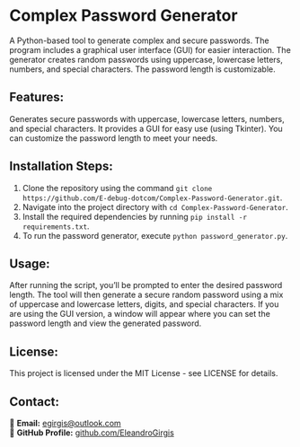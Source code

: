 # Complex Password Generator

A Python-based tool to generate complex and secure passwords. The program includes a graphical user interface (GUI) for easier interaction. The generator creates random passwords using uppercase, lowercase letters, numbers, and special characters. The password length is customizable.

## Features:
Generates secure passwords with uppercase, lowercase letters, numbers, and special characters. It provides a GUI for easy use (using Tkinter). You can customize the password length to meet your needs.

## Installation Steps:
1. Clone the repository using the command `git clone https://github.com/E-debug-dotcom/Complex-Password-Generator.git`.
2. Navigate into the project directory with `cd Complex-Password-Generator`.
3. Install the required dependencies by running `pip install -r requirements.txt`.
4. To run the password generator, execute `python password_generator.py`.

## Usage:
After running the script, you’ll be prompted to enter the desired password length. The tool will then generate a secure random password using a mix of uppercase and lowercase letters, digits, and special characters. If you are using the GUI version, a window will appear where you can set the password length and view the generated password.

## License:
This project is licensed under the MIT License - see LICENSE for details.

## Contact:
📧 **Email:** egirgis@outlook.com  
📎 **GitHub Profile:** [github.com/EleandroGirgis](https://github.com/E-debug-dotcom)

